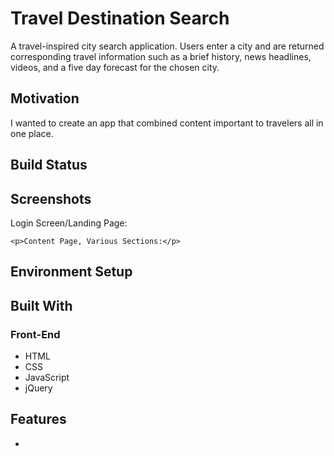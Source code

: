 <h1>Travel Destination Search</h1>
<p>A travel-inspired city search application. Users enter a city and are returned corresponding travel information such as a brief history, news headlines, videos, and a five day forecast for the chosen city.
<h2>Motivation</h2>
    <p>I wanted to create an app that combined content important to travelers all in one place.</p>
<h2>Build Status</h2>
    <p></p>
<h2>Screenshots</h2>
    <p>Login Screen/Landing Page:</p>

    <p>Content Page, Various Sections:</p>

<h2>Environment Setup</h2>

<h2>Built With</h2>
    <h3>Front-End</h3>
        <ul>
            <li>HTML</li>
            <li>CSS</li>
            <li>JavaScript</li>
            <li>jQuery</li>
        </ul>
<h2>Features</h2>
    <ul>
        <li>
